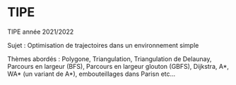 # TIPE

TIPE année 2021/2022

Sujet : Optimisation de trajectoires dans un environnement simple

Thèmes abordés : Polygone, Triangulation, Triangulation de Delaunay, Parcours en largeur (BFS), Parcours en largeur glouton (GBFS), Dijkstra, A*, WA* (un variant de A*), embouteillages dans Parisn etc...
